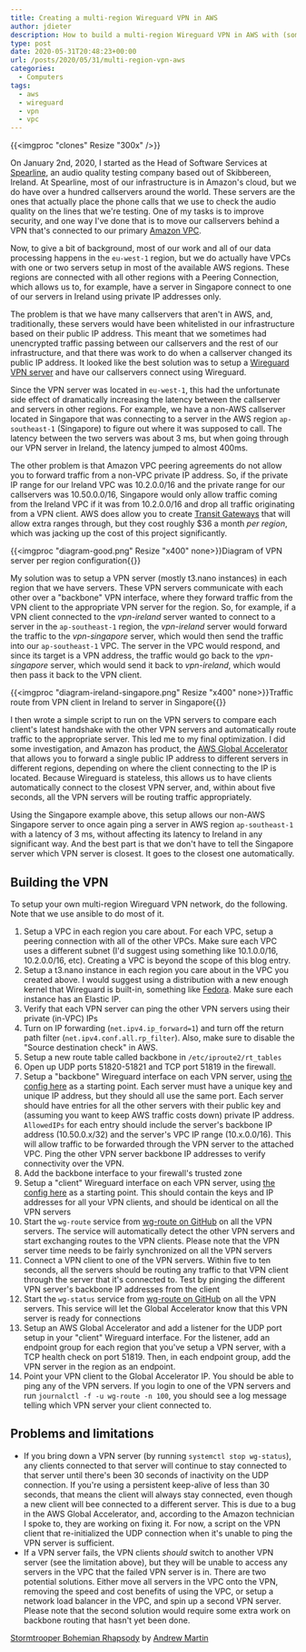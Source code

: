 ```yaml
---
title: Creating a multi-region Wireguard VPN in AWS
author: jdieter
description: How to build a multi-region Wireguard VPN in AWS with (some) failover
type: post
date: 2020-05-31T20:48:23+00:00
url: /posts/2020/05/31/multi-region-vpn-aws
categories:
  - Computers
tags:
  - aws
  - wireguard
  - vpn
  - vpc
---
```


{{<imgproc "clones" Resize "300x" />}}

On January 2nd, 2020, I started as the Head of Software Services at [Spearline](https://www.spearline.com), an audio quality testing company based out of Skibbereen, Ireland.  At Spearline, most of our infrastructure is in Amazon's cloud, but we do have over a hundred callservers around the world.  These servers are the ones that actually place the phone calls that we use to check the audio quality on the lines that we're testing.  One of my tasks is to improve security, and one way I've done that is to move our callservers behind a VPN that's connected to our primary [Amazon VPC](https://aws.amazon.com/vpc).

Now, to give a bit of background, most of our work and all of our data processing happens in the `eu-west-1` region, but we do actually have VPCs with one or two servers setup in most of the available AWS regions.  These regions are connected with all other regions with a Peering Connection, which allows us to, for example, have a server in Singapore connect to one of our servers in Ireland using private IP addresses only.

The problem is that we have many callservers that aren't in AWS, and, traditionally, these servers would have been whitelisted in our infrastructure based on their public IP address.  This meant that we sometimes had unencrypted traffic passing between our callservers and the rest of our infrastructure, and that there was work to do when a callserver changed its public IP address.  It looked like the best solution was to setup a [Wireguard VPN server](https://www.wireguard.com) and have our callservers connect using Wireguard.

Since the VPN server was located in `eu-west-1`, this had the unfortunate side effect of dramatically increasing the latency between the callserver and servers in other regions.  For example, we have a non-AWS callserver located in Singapore that was connecting to a server in the AWS region `ap-southeast-1` (Singapore) to figure out where it was supposed to call.  The latency between the two servers was about 3 ms, but when going through our VPN server in Ireland, the latency jumped to almost 400ms.

The other problem is that Amazon VPC peering agreements do not allow you to forward traffic from a non-VPC private IP address.  So, if the private IP range for our Ireland VPC was 10.2.0.0/16 and the private range for our callservers was 10.50.0.0/16, Singapore would only allow traffic coming from the Ireland VPC if it was from 10.2.0.0/16 and drop all traffic originating from a VPN client.  AWS does allow you to create [Transit Gateways](https://aws.amazon.com/transit-gateway) that will allow extra ranges through, but they cost roughly $36 a month _per region_, which was jacking up the cost of this project significantly.

{{<imgproc "diagram-good.png" Resize "x400" none>}}Diagram of VPN server per region configuration{{</imgproc>}}

My solution was to setup a VPN server (mostly t3.nano instances) in each region that we have servers.  These VPN servers communicate with each other over a "backbone" VPN interface, where they forward traffic from the VPN client to the appropriate VPN server for the region.  So, for example, if a VPN client connected to the _vpn-ireland_ server wanted to connect to a server in the `ap-southeast-1` region, the _vpn-ireland_ server would forward the traffic to the _vpn-singapore_ server, which would then send the traffic into our `ap-southeast-1` VPC.  The server in the VPC would respond, and since its target is a VPN address, the traffic would go back to the _vpn-singapore_ server, which would send it back to _vpn-ireland_, which would then pass it back to the VPN client.

{{<imgproc "diagram-ireland-singapore.png" Resize "x400" none>}}Traffic route from VPN client in Ireland to server in Singapore{{</imgproc>}}

I then wrote a simple script to run on the VPN servers to compare each client's latest handshake with the other VPN servers and automatically route traffic to the appropriate server.  This led me to my final optimization.  I did some investigation, and Amazon has product, the [AWS Global Accelerator](https://aws.amazon.com/global-accelerator) that allows you to forward a single public IP address to different servers in different regions, depending on where the client connecting to the IP is located.  Because Wireguard is stateless, this allows us to have clients automatically connect to the closest VPN server, and, within about five seconds, all the VPN servers will be routing traffic appropriately.

Using the Singapore example above, this setup allows our non-AWS Singapore server to once again ping a server in AWS region `ap-southeast-1` with a latency of 3 ms, without affecting its latency to Ireland in any significant way.  And the best part is that we don't have to tell the Singapore server which VPN server is closest.  It goes to the closest one automatically.

## Building the VPN

To setup your own multi-region Wireguard VPN network, do the following.  Note that we use ansible to do most of it.

1. Setup a VPC in each region you care about.  For each VPC, setup a peering connection with all of the other VPCs.  Make sure each VPC uses a different subnet (I'd suggest using something like 10.1.0.0/16, 10.2.0.0/16, etc).  Creating a VPC is beyond the scope of this blog entry.
2. Setup a t3.nano instance in each region you care about in the VPC you created above.  I would suggest using a distribution with a new enough kernel that Wireguard is built-in, something like [Fedora](https://getfedora.org).  Make sure each instance has an Elastic IP.
3. Verify that each VPN server can ping the other VPN servers using their private (in-VPC) IPs
4. Turn on IP forwarding (`net.ipv4.ip_forward=1`) and turn off the return path filter (`net.ipv4.conf.all.rp_filter`).  Also, make sure to disable the "Source destination check" in AWS.
5. Setup a new route table called backbone in `/etc/iproute2/rt_tables`
6. Open up UDP ports 51820-51821 and TCP port 51819 in the firewall.
7. Setup a "backbone" Wireguard interface on each VPN server, using [the config here](/posts/2020/05/31/multi-region-vpn-aws/backbone.conf) as a starting point.  Each server must have a unique key and unique IP address, but they should all use the same port.  Each server should have entries for all the other servers with their public key and (assuming you want to keep AWS traffic costs down) private IP address.  `AllowedIPs` for each entry should include the server's backbone IP address (10.50.0.x/32) and the server's VPC IP range (10.x.0.0/16).  This will allow traffic to be forwarded through the VPN server to the attached VPC.  Ping the other VPN server backbone IP addresses to verify connectivity over the VPN.
8. Add the backbone interface to your firewall's trusted zone
9. Setup a "client" Wireguard interface on each VPN server, using [the config here](/posts/2020/05/31/multi-region-vpn-aws/clients.conf) as a starting point.  This should contain the keys and IP addresses for all your VPN clients, and should be identical on all the VPN servers
10. Start the `wg-route` service from [wg-route on GitHub](https://github.com/spearlineltd/wg-route) on all the VPN servers.  The service will automatically detect the other VPN servers and start exchanging routes to the VPN clients.  Please note that the VPN server time needs to be fairly synchronized on all the VPN servers
11. Connect a VPN client to one of the VPN servers.  Within five to ten seconds, all the servers should be routing any traffic to that VPN client through the server that it's connected to.  Test by pinging the different VPN server's backbone IP addresses from the client
12. Start the `wg-status` service from [wg-route on GitHub](https://github.com/spearlineltd/wg-route) on all the VPN servers.  This service will let the Global Accelerator know that this VPN server is ready for connections
13. Setup an AWS Global Accelerator and add a listener for the UDP port setup in your "client" Wireguard interface.  For the listener, add an endpoint group for each region that you've setup a VPN server, with a TCP health check on port 51819.  Then, in each endpoint group, add the VPN server in the region as an endpoint.
14. Point your VPN client to the Global Accelerator IP.  You should be able to ping any of the VPN servers.  If you login to one of the VPN servers and run `journalctl -f -u wg-route -n 100`, you should see a log message telling which VPN server your client connected to.

## Problems and limitations

* If you bring down a VPN server (by running `systemctl stop wg-status`), any clients connected to that server will continue to stay connected to that server until there's been 30 seconds of inactivity on the UDP connection.  If you're using a persistent keep-alive of less than 30 seconds, that means the client will always stay connected, even though a new client will bee connected to a different server.  This is due to a bug in the AWS Global Accelerator, and, according to the Amazon technician I spoke to, they are working on fixing it.  For now, a script on the VPN client that re-initialized the UDP connection when it's unable to ping the VPN server is sufficient.
* If a VPN server fails, the VPN clients _should_ switch to another VPN server (see the limitation above), but they will be unable to access any servers in the VPC that the failed VPN server is in.  There are two potential solutions.  Either move all servers in the VPC onto the VPN, removing the speed and cost benefits of using the VPC, or setup a network load balancer in the VPC, and spin up a second VPN server.  Please note that the second solution would require some extra work on backbone routing that hasn't yet been done.

[Stormtrooper Bohemian Rhapsody](https://pixabay.com/photos/stormtrooper-bohemian-rhapsody-1433772) by [Andrew Martin](https://pixabay.com/users/aitoff-388338)
